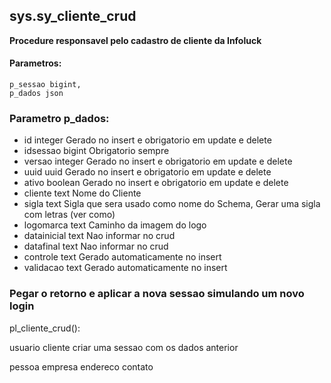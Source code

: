 ## sys.sy_cliente_crud

**Procedure responsavel pelo cadastro de cliente da Infoluck**


#### Parametros:

```
p_sessao bigint,
p_dados json
```

### Parametro p_dados:

 - id          integer Gerado no insert e obrigatorio em update e delete
 - idsessao    bigint Obrigatorio sempre
 - versao      integer Gerado no insert e obrigatorio em update e delete
 - uuid        uuid Gerado no insert e obrigatorio em update e delete
 - ativo       boolean Gerado no insert e obrigatorio em update e delete
 - cliente     text Nome do Cliente
 - sigla       text Sigla que sera usado como nome do Schema, Gerar uma sigla com letras (ver como)
 - logomarca   text Caminho da imagem do logo
 - datainicial text Nao informar no crud
 - datafinal   text Nao informar no crud
 - controle    text Gerado automaticamente no insert 
 - validacao   text  Gerado automaticamente no insert

### Pegar o retorno e aplicar a nova sessao simulando um novo login


pl_cliente_crud():

usuario
cliente
criar uma sessao com os dados anterior

pessoa
empresa
endereco
contato






